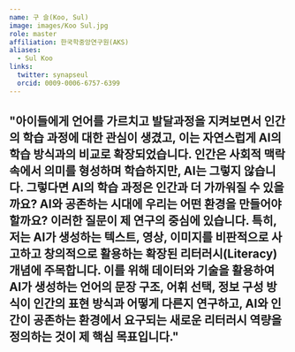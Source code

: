 ```yaml
---
name: 구 슬(Koo, Sul)
image: images/Koo Sul.jpg
role: master
affiliation: 한국학중앙연구원(AKS)
aliases:
  - Sul Koo
links:
  twitter: synapseul
  orcid: 0009-0006-6757-6399
---
```

"아이들에게 언어를 가르치고 발달과정을 지켜보면서 인간의 학습 과정에 대한 관심이 생겼고, 이는 자연스럽게 AI의 학습 방식과의 비교로 확장되었습니다. 인간은 사회적 맥락 속에서 의미를 형성하며 학습하지만, AI는 그렇지 않습니다. 그렇다면 AI의 학습 과정은 인간과 더 가까워질 수 있을까요? AI와 공존하는 시대에 우리는 어떤 환경을 만들어야 할까요? 이러한 질문이 제 연구의 중심에 있습니다. 특히, 저는 AI가 생성하는 텍스트, 영상, 이미지를 비판적으로 사고하고 창의적으로 활용하는 **확장된 리터러시(Literacy)** 개념에 주목합니다. 이를 위해 데이터와 기술을 활용하여 AI가 생성하는 언어의 **문장 구조, 어휘 선택, 정보 구성 방식이 인간의 표현 방식과 어떻게 다른지 연구**하고, **AI와 인간이 공존하는 환경에서 요구되는 새로운 리터러시 역량**을 정의하는 것이 제 핵심 목표입니다."
---